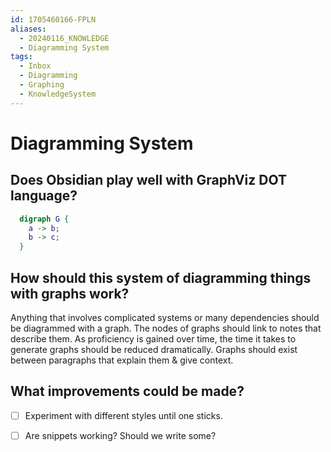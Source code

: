 ```yaml
---
id: 1705460166-FPLN
aliases:
  - 20240116_KNOWLEDGE
  - Diagramming System
tags:
  - Inbox
  - Diagramming
  - Graphing
  - KnowledgeSystem
---
```


# Diagramming System

## Does Obsidian play well with GraphViz DOT language?

``` dot
  digraph G {
    a -> b;
    b -> c;
  }
```

## How should this system of diagramming things with graphs work?

Anything that involves complicated systems or many dependencies should be diagrammed with a graph. The nodes of graphs should link to notes that describe them. As proficiency is gained over time, the time it takes to generate graphs should be reduced dramatically. Graphs should exist between paragraphs that explain them & give context.

## What improvements could be made?

- [ ] Experiment with different styles until one sticks.

- [ ] Are snippets working? Should we write some?

